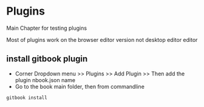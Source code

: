 # Plugins

Main Chapter for testing plugins

Most of plugins work on the browser editor version not desktop editor editor

## install gitbook plugin 

- Corner Dropdown menu >> Plugins >> Add Plugin >> Then add the plugin nbook.json name
- Go to the book main folder, then from commandline 
```
gitbook install 
```
